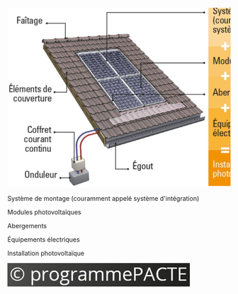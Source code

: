 ![](<images/Systèmes Photovoltaïques par modules rigides intégrés en couverture - 1/_page_0_Figure_0.jpeg>)

Système de montage (couramment appelé système d'intégration)

Modules photovoltaïques

Abergements

Équipements électriques

Installation photovoltaïque

![](<images/Systèmes Photovoltaïques par modules rigides intégrés en couverture - 1/_page_0_Picture_7.jpeg>)